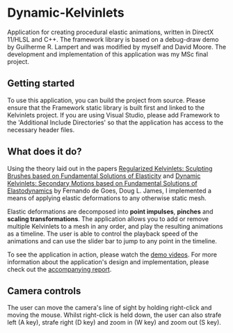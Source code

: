 # Dynamic-Kelvinlets
Application for creating procedural elastic animations, written in DirectX 11/HLSL and C++.
The framework library is based on a debug-draw demo by Guilherme R. Lampert and was modified by myself and David Moore.
The development and implementation of this application was my MSc final project.

<h2>Getting started</h2>
<p>To use this application, you can build the project from source. Please ensure that the Framework static library is built first 
and linked to the Kelvinlets project. If you are using Visual Studio, please add Framework to the 'Additional Include Directories' 
so that the application has access to the necessary header files.</p>

<h2>What does it do?</h2>
<p>Using the theory laid out in the papers <a href="https://graphics.pixar.com/library/Kelvinlets/paper.pdf">Regularized Kelvinlets: Sculpting Brushes based on Fundamental Solutions of Elasticity</a> and <a href="https://graphics.pixar.com/library/DynaKelvinlets/paper.pdf">Dynamic Kelvinlets: Secondary Motions based on Fundamental Solutions of Elastodynamics</a> by Fernando de Goes, Doug L. James, I implemented a means of applying elastic deformations to any otherwise static mesh.</p>

<p>Elastic deformations are decomposed into <b>point impulses</b>, <b>pinches</b> and <b>scaling transformations</b>. The application allows you to add or remove multiple Kelvinlets to a mesh in any order, and play the resulting animations as a timeline. The user is able to control the playback speed of the animations and can use the slider bar to jump to any point in the timeline.</p>

<p>To see the application in action, please watch the <a href="https://github.com/IM56/Dynamic-Kelvinlets/tree/master/Videos">demo videos</a>.
  For more information about the application's design and implementation, please check out the <a href="https://github.com/IM56/Dynamic-Kelvinlets/blob/master/Technical%20Article%20-%20Dynamic%20Kelvinlets.pdf">accompanying report</a>.</p>

<h2>Camera controls</h2>
<p>The user can move the camera's line of sight by holding right-click and moving the mouse. Whilst right-click is held down, the user can also strafe left (A key), strafe right (D key) and zoom in (W key) and zoom out (S key).</p>
